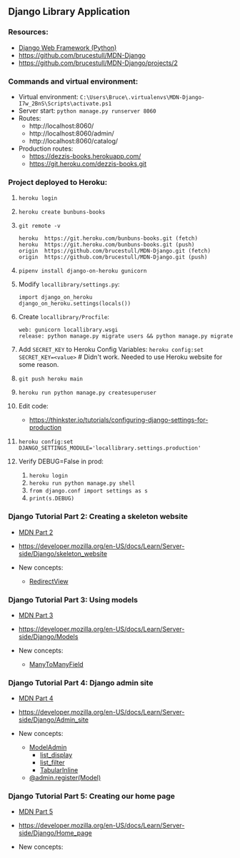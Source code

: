 ## Django Library Application

### Resources:
* [Django Web Framework (Python)](https://developer.mozilla.org/en-US/docs/Learn/Server-side/Django)
* https://github.com/brucestull/MDN-Django
* https://github.com/brucestull/MDN-Django/projects/2

### Commands and virtual environment:
* Virtual environment: `C:\Users\Bruce\.virtualenvs\MDN-Django-I7w_2BnS\Scripts\activate.ps1`
* Server start: `python manage.py runserver 8060`
* Routes:
    * http://localhost:8060/
    * http://localhost:8060/admin/
    * http://localhost:8060/catalog/
* Production routes:
    * https://dezzis-books.herokuapp.com/
    * https://git.heroku.com/dezzis-books.git


### Project deployed to Heroku:

1. `heroku login`

1. `heroku create bunbuns-books`

1. `git remote -v`
    ```
    heroku  https://git.heroku.com/bunbuns-books.git (fetch)
    heroku  https://git.heroku.com/bunbuns-books.git (push)
    origin  https://github.com/brucestull/MDN-Django.git (fetch)
    origin  https://github.com/brucestull/MDN-Django.git (push)
    ```

1. `pipenv install django-on-heroku gunicorn`

1. Modify `locallibrary/settings.py`:
    ```
    import django_on_heroku
    django_on_heroku.settings(locals())
    ```

1. Create `locallibrary/Procfile`:
    ```
    web: gunicorn locallibrary.wsgi
    release: python manage.py migrate users && python manage.py migrate
    ```

1. Add `SECRET_KEY` to Heroku Config Variables:
`heroku config:set SECRET_KEY=<value>` # Didn't work. Needed to use Heroku website for some reason.

1. `git push heroku main`

1. `heroku run python manage.py createsuperuser`

1. Edit code:
    * https://thinkster.io/tutorials/configuring-django-settings-for-production

1. `heroku config:set DJANGO_SETTINGS_MODULE='locallibrary.settings.production'`

1. Verify DEBUG=False in prod:
    1. `heroku login`
    1. `heroku run python manage.py shell`
    1. `from django.conf import settings as s`
    1. `print(s.DEBUG)`

### Django Tutorial Part 2: Creating a skeleton website
* [MDN Part 2](https://github.com/brucestull/MDN-Django/issues/8)
* https://developer.mozilla.org/en-US/docs/Learn/Server-side/Django/skeleton_website

* New concepts:
    * [RedirectView](https://docs.djangoproject.com/en/4.0/ref/class-based-views/base/#redirectview)

### Django Tutorial Part 3: Using models
* [MDN Part 3](https://github.com/brucestull/MDN-Django/issues/10)
* https://developer.mozilla.org/en-US/docs/Learn/Server-side/Django/Models

* New concepts:
    * [ManyToManyField](https://docs.djangoproject.com/en/4.0/topics/db/examples/many_to_many/)

### Django Tutorial Part 4: Django admin site
* [MDN Part 4](https://github.com/brucestull/MDN-Django/issues/16)
* https://developer.mozilla.org/en-US/docs/Learn/Server-side/Django/Admin_site

* New concepts:
    * [ModelAdmin](https://docs.djangoproject.com/en/4.0/ref/contrib/admin/#modeladmin-objects)
        * [list_display](https://stackoverflow.com/a/59587324/10958667)
        * [list_filter](https://developer.mozilla.org/en-US/docs/Learn/Server-side/Django/Admin_site#add_list_filters)
        * [TabularInline](https://docs.djangoproject.com/en/4.0/ref/contrib/admin/#django.contrib.admin.TabularInline)
    * [@admin.register(Model)](https://docs.djangoproject.com/en/4.0/ref/contrib/admin/#the-register-decorator)

### Django Tutorial Part 5: Creating our home page
* [MDN Part 5](https://github.com/brucestull/MDN-Django/issues/21)
* https://developer.mozilla.org/en-US/docs/Learn/Server-side/Django/Home_page

* New concepts:
